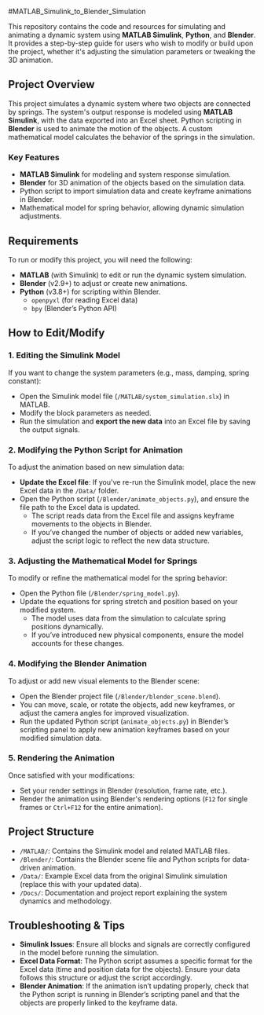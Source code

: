 #MATLAB_Simulink_to_Blender_Simulation

This repository contains the code and resources for simulating and animating a dynamic system using **MATLAB Simulink**, **Python**, and **Blender**. It provides a step-by-step guide for users who wish to modify or build upon the project, whether it's adjusting the simulation parameters or tweaking the 3D animation.

## Project Overview

This project simulates a dynamic system where two objects are connected by springs. The system's output response is modeled using **MATLAB Simulink**, with the data exported into an Excel sheet. Python scripting in **Blender** is used to animate the motion of the objects. A custom mathematical model calculates the behavior of the springs in the simulation.

### Key Features

- **MATLAB Simulink** for modeling and system response simulation.
- **Blender** for 3D animation of the objects based on the simulation data.
- Python script to import simulation data and create keyframe animations in Blender.
- Mathematical model for spring behavior, allowing dynamic simulation adjustments.

## Requirements

To run or modify this project, you will need the following:

- **MATLAB** (with Simulink) to edit or run the dynamic system simulation.
- **Blender** (v2.9+) to adjust or create new animations.
- **Python** (v3.8+) for scripting within Blender.
  - `openpyxl` (for reading Excel data)
  - `bpy` (Blender’s Python API)

## How to Edit/Modify

### 1. **Editing the Simulink Model**

If you want to change the system parameters (e.g., mass, damping, spring constant):
- Open the Simulink model file (`/MATLAB/system_simulation.slx`) in MATLAB.
- Modify the block parameters as needed.
- Run the simulation and **export the new data** into an Excel file by saving the output signals.

### 2. **Modifying the Python Script for Animation**

To adjust the animation based on new simulation data:
- **Update the Excel file**: If you've re-run the Simulink model, place the new Excel data in the `/Data/` folder.
- Open the Python script (`/Blender/animate_objects.py`), and ensure the file path to the Excel data is updated.
  - The script reads data from the Excel file and assigns keyframe movements to the objects in Blender.
  - If you’ve changed the number of objects or added new variables, adjust the script logic to reflect the new data structure.

### 3. **Adjusting the Mathematical Model for Springs**

To modify or refine the mathematical model for the spring behavior:
- Open the Python file (`/Blender/spring_model.py`).
- Update the equations for spring stretch and position based on your modified system.
  - The model uses data from the simulation to calculate spring positions dynamically.
  - If you’ve introduced new physical components, ensure the model accounts for these changes.

### 4. **Modifying the Blender Animation**

To adjust or add new visual elements to the Blender scene:
- Open the Blender project file (`/Blender/blender_scene.blend`).
- You can move, scale, or rotate the objects, add new keyframes, or adjust the camera angles for improved visualization.
- Run the updated Python script (`animate_objects.py`) in Blender’s scripting panel to apply new animation keyframes based on your modified simulation data.

### 5. **Rendering the Animation**

Once satisfied with your modifications:
- Set your render settings in Blender (resolution, frame rate, etc.).
- Render the animation using Blender's rendering options (`F12` for single frames or `Ctrl+F12` for the entire animation).

## Project Structure

- `/MATLAB/`: Contains the Simulink model and related MATLAB files.
- `/Blender/`: Contains the Blender scene file and Python scripts for data-driven animation.
- `/Data/`: Example Excel data from the original Simulink simulation (replace this with your updated data).
- `/Docs/`: Documentation and project report explaining the system dynamics and methodology.

## Troubleshooting & Tips

- **Simulink Issues**: Ensure all blocks and signals are correctly configured in the model before running the simulation.
- **Excel Data Format**: The Python script assumes a specific format for the Excel data (time and position data for the objects). Ensure your data follows this structure or adjust the script accordingly.
- **Blender Animation**: If the animation isn’t updating properly, check that the Python script is running in Blender’s scripting panel and that the objects are properly linked to the keyframe data.

